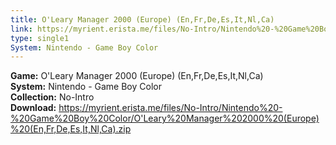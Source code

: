 ```yaml
---
title: O'Leary Manager 2000 (Europe) (En,Fr,De,Es,It,Nl,Ca)
link: https://myrient.erista.me/files/No-Intro/Nintendo%20-%20Game%20Boy%20Color/O'Leary%20Manager%202000%20(Europe)%20(En,Fr,De,Es,It,Nl,Ca).zip
type: single1
System: Nintendo - Game Boy Color
---
```

<b>Game:</b> O'Leary Manager 2000 (Europe) (En,Fr,De,Es,It,Nl,Ca)<br>
<b>System:</b> Nintendo - Game Boy Color<br>
<b>Collection:</b> No-Intro<br>
<b>Download:</b> https://myrient.erista.me/files/No-Intro/Nintendo%20-%20Game%20Boy%20Color/O'Leary%20Manager%202000%20(Europe)%20(En,Fr,De,Es,It,Nl,Ca).zip